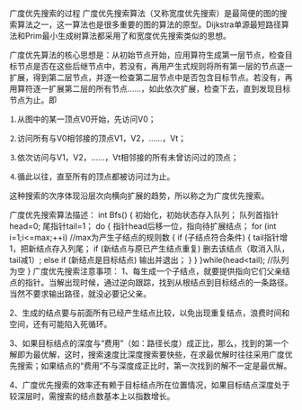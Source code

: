 广度优先搜索的过程
广度优先搜索算法（又称宽度优先搜索）是最简便的图的搜索算法之一，这一算法也是很多重要的图的算法的原型。Dijkstra单源最短路径算法和Prim最小生成树算法都采用了和宽度优先搜索类似的思想。

广度优先算法的核心思想是：从初始节点开始，应用算符生成第一层节点，检查目标节点是否在这些后继节点中，若没有，再用产生式规则将所有第一层的节点逐一扩展，得到第二层节点，并逐一检查第二层节点中是否包含目标节点。若没有，再用算符逐一扩展第二层的所有节点……，如此依次扩展，检查下去，直到发现目标节点为止。即

⒈从图中的某一顶点V0开始，先访问V0；

⒉访问所有与V0相邻接的顶点V1，V2，......，Vt；

⒊依次访问与V1，V2，......，Vt相邻接的所有未曾访问过的顶点；

⒋循此以往，直至所有的顶点都被访问过为止。

这种搜索的次序体现沿层次向横向扩展的趋势，所以称之为广度优先搜索。

广度优先搜索算法描述：
int Bfs()
{
初始化，初始状态存入队列；
队列首指针head=0; 尾指针tail=1；
do
 {
    指针head后移一位，指向待扩展结点；
    for (int i=1;i<=max;++i)                  //max为产生子结点的规则数
     { 
      if (子结点符合条件)
         {
           tail指针增1，把新结点存入列尾；
           if (新结点与原已产生结点重复) 删去该结点（取消入队，tail减1）;
   else
       if (新结点是目标结点) 输出并退出；
              }
         }
}while(head<tail);                       //队列为空
}
广度优先搜索注意事项：
1、每生成一个子结点，就要提供指向它们父亲结点的指针。当解出现时候，通过逆向跟踪，找到从根结点到目标结点的一条路径。当然不要求输出路径，就没必要记父亲。

2、生成的结点要与前面所有已经产生结点比较，以免出现重复结点，浪费时间和空间，还有可能陷入死循环。

3、如果目标结点的深度与“费用”（如：路径长度）成正比，那么，找到的第一个解即为最优解，这时，搜索速度比深度搜索要快些，在求最优解时往往采用广度优先搜索；如果结点的“费用”不与深度成正比时，第一次找到的解不一定是最优解。

4、广度优先搜索的效率还有赖于目标结点所在位置情况，如果目标结点深度处于较深层时，需搜索的结点数基本上以指数增长。

